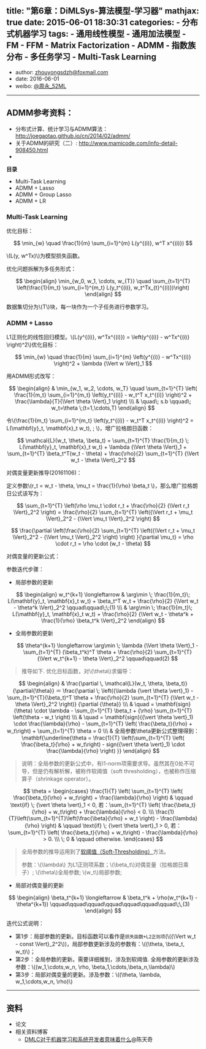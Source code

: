title: "第6章：DiMLSys-算法模型-学习器" 
mathjax: true
date: 2015-06-01 18:30:31
categories: 
	- 分布式机器学习
tags: 
	- 通用线性模型
	- 通用加法模型
	- FM
	- FFM
	- Matrix Factorization
	- ADMM
	- 指数族分布
	- 多任务学习
	- Multi-Task Learning
---

+ author: zhouyongsdzh@foxmail.com
+ date: 2016-06-01
+ weibo: [@周永_52ML](http://weibo.com/p/1005051707438033/home?)
---

## ADMM参考资料：

+ 分布式计算、统计学习与ADMM算法：http://joegaotao.github.io/cn/2014/02/admm/
+ 关于ADMM的研究（二）: http://www.mamicode.com/info-detail-908450.html
+ 

**目录**

+ Multi-Task Learning
+ ADMM + Lasso
+ ADMM + Group Lasso
+ ADMM + LR


### Multi-Task Learning

优化目标：

$$
\min_{w} \quad \frac{1}{m} \sum_{i=1}^{m} L(y^{(i)}, w^T x^{(i)})
$$

\\(L(y, w^Tx)\\)为模型损失函数。

优化问题拆解为多任务形式：

$$
\begin{align}
\min_{w_0, w_1, \cdots, w_{T}} \quad \sum_{t=1}^{T} \left(\frac{1}{m_t} \sum_{i=1}^{m_t} L(y_t^{(i)}, w_t^Tx_{t}^{(i)})\right)
\end{align}
$$

数据集切分为\\(T\\)块，每一块作为一个子任务进行参数学习。

### ADMM + Lasso

L1正则化的线性回归模型。\\(L(y^{(i)}, w^Tx^{(i)}) = \left(y^{(i)} - w^Tx^{(i)} \right)^2\\)优化目标：

$$
\min_{w} \quad \frac{1}{m} \sum_{i=1}^{m} \left(y^{(i)} - w^Tx^{(i)} \right)^2 + \lambda {\Vert w \Vert}_1
$$

用ADMM形式改写：

$$
\begin{align}
& \min_{w_1, w_2, \cdots, w_T} \quad \sum_{t=1}^{T} \left( \frac{1}{m_t} \sum_{i=1}^{m_t} \left(y_t^{(i)} - w_t^T x_t^{(i)} \right)^2 + \frac{\lambda}{T}{\Vert \theta \Vert}_1 \right) \\\
& \quad\; s.b \qquad\; w_t=\theta \;(t=1,\cdots,T)
\end{align}
$$

令\\(\frac{1}{m_t} \sum_{i=1}^{m_t} \left(y_t^{(i)} - w_t^T x_t^{(i)} \right)^2 = L(\mathbf{y}_t, \mathbf{x}_t w_t), \; \\)，增广拉格朗日函数：

$$
\mathcal{L}(w_t, \theta, \beta_t) = \sum_{t=1}^{T} \frac{1}{m_t} \; L(\mathbf{y}_t, \mathbf{x}_t w_t) + \lambda {\Vert \theta \Vert}_1 + \sum_{t=1}^{T} \beta_t^T(w_t - \theta) + \frac{\rho}{2} \sum_{t=1}^{T} {\Vert w_t - \theta \Vert}_2^2
$$

对偶变量更新推导(20161106)：

定义参数\\(r_t = w_t - \theta, \mu_t = \frac{1}{\rho} \beta_t \\)，那么增广拉格朗日公式该写为：

$$
\sum_{t=1}^{T} \left(\rho \mu_t \cdot r_t + \frac{\rho}{2} {\Vert r_t \Vert}_2^2 \right) = \frac{\rho}{2} \sum_{t=1}^{T} \left({\Vert r_t + \mu_t \Vert}_2^2 - {\Vert \mu_t \Vert}_2^2 \right)
$$


$$
\frac{\partial \left(\frac{\rho}{2} \sum_{t=1}^{T} \left({\Vert r_t + \mu_t \Vert}_2^2 - {\Vert \mu_t \Vert}_2^2 \right) \right) }{\partial \mu_t} = \rho \cdot r_t = \rho \cdot (w_t - \theta)
$$

对偶变量的更新公式：



参数迭代步骤：

+ 局部参数的更新

$$
\begin{align}
w_t^{k+1}  \longleftarrow & \arg\min \; \frac{1}{m_t}\; L(\mathbf{y}_t, \mathbf{x}_t w_t) + \beta_t^T w_t + \frac{\rho}{2} {\Vert w_t - \theta^k \Vert}_2^2 \qquad\qquad\;\;(1) \\\
&  \arg\min \; \frac{1}{m_t}\; L(\mathbf{y}_t, \mathbf{x}_t w_t) + \frac{\rho}{2} {\Vert w_t - \theta^k + \frac{1}{\rho} \beta_t^k \Vert}_2^2
\end{align}
$$

+ 全局参数的更新

	$$
\theta^{k+1} \longleftarrow \arg\min \; \lambda {\Vert \theta \Vert}_1 - \sum_{t=1}^{T} (\beta_t^k)^T \theta + \frac{\rho}{2} \sum_{t=1}^{T} {\Vert w_t^{k+1} - \theta \Vert}_2^2 \qquad\qquad(2)
	$$

> 推导如下. 优化目标函数，对\\(\theta\\)求偏导：
>
$$
\begin{align}
& \frac{\partial \, \mathcal{L}(w_t, \theta, \beta_t)} {\partial{\theta}} ＝ \frac{\partial \; \left({\lambda {\vert \theta \vert}_1} - \sum_{t=1}^{T}(\beta_t)^T \theta + \frac{\rho}{2} \sum_{t=1}^{T} {\Vert w_t - \theta \Vert}_2^2 \right)} {\partial {\theta}} \\\
& \quad = \mathbf{sign}(\theta) \cdot \lambda - \sum_{t=1}^{T} \beta_t + {\rho} \sum_{t=1}^{T} \left(\theta - w_t \right) \\\
& \quad = \mathbf{sign}({\vert \theta \vert}_1) \cdot \frac{\lambda}{\rho} - \sum_{t=1}^{T} \left( \frac{\beta_t}{\rho} + w_t\right) + \sum_{t=1}^{T} \theta = 0 \\\
& 全局参数\theta更新公式整理得到：\mathbf{\underline{\theta = \frac{1}{T} \left(\sum_{t=1}^{T} 
\left( \frac{\beta_t}{\rho} + w_t\right) - sign({\vert \theta \vert}_1) \cdot \frac{\lambda}{\rho} \right) }}
\end{align}
$$
>
> 说明：全局参数的更新公式中，有l1-norm项需要求导。虽然其在0处不可导，但是仍有解析解，被称作软阈值（soft thresholding），也被称作压缩算子（shrinkage operator）。
>
$$
\theta =
\begin{cases}
\frac{1}{T} \left( \sum_{t=1}^{T} \left( \frac{\beta_t}{\rho} + w_t\right) + \frac{\lambda}{\rho}  \right) & \qquad \text{if} \; {\vert \theta \vert}_1 < 0, 若：\sum_{t=1}^{T} \left( \frac{\beta_t}{\rho} + w_t\right) + \frac{\lambda}{\rho} < 0. \\\
\frac{1}{T}\left(\sum_{t=1}^{T}\left(\frac{\beta}{\rho} + w_t \right) - \frac{\lambda}{\rho} \right) & \qquad \text{if} \; {\vert \theta \vert}_1 > 0, 若：\sum_{t=1}^{T} \left( \frac{\beta_t}{\rho} + w_t\right) - \frac{\lambda}{\rho} > 0. \\\
\; 0  & \qquad otherwise.
\end{cases}
$$
> 
> 全局参数的推导运用到了[软阈值（Soft-Thresholding）]()方法。
> 
> 参数：\\(\lambda\\) 为L1正则项系数；\\(\beta_t\\)对偶变量（拉格朗日乘子）; \\(\theta\\)全局参数; \\(w_t\\)局部参数;

+ 局部对偶变量的更新

$$
\begin{align}
\beta_t^{k+1} \longleftarrow & \beta_t^k + \rho(w_t^{k+1} - \theta^{k+1}) \qquad\qquad\qquad\qquad\qquad\qquad\qquad\;\,(3)
\end{align}  
$$

迭代公式说明：

+ 第1步：局部参数的更新。目标函数可以看作是```损失函数+L2正则项```(\\({\Vert w_t - const \Vert}_2^2\\))，局部参数更新涉及的参数有：\\((\theta, \beta_t, w_t)\\)；
+ 第2步：全局参数的更新。需要详细推到，涉及到软阈值. 全局参数的更新涉及参数：\\((w_1,\cdots,w_n, \rho, \beta_1,\cdots,\beta_n,\lambda)\\)
+ 第3步：局部对偶变量的更新。涉及参数：\\((\theta, \lambda, w_1,\cdots,w_n, \rho)\\)


---
## 资料


+ 论文
+ 相关资料博客
	+ [​DMLC对于机器学习和系统开发者意味着什么](http://weibo.com/p/1001603845546463886385?mod=zwenzhang)@陈天奇
